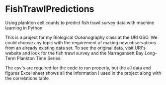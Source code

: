 # FishTrawlPredictions
Using plankton cell counts to predict fish trawl survey data with machine learning in Python

This is a project for my Biological Oceanography class at the URI GSO. We could choose any topic with the requirement of making new observations from an already existing data set. To see the original data, visit URI's website and look for the fish trawl survey and the Narragansett Bay Long-Term Plankton Time Series.

The csv's are required for the code to run properly, but the all data and figures Excel sheet shows all the information I used in the project along with the correlations table
